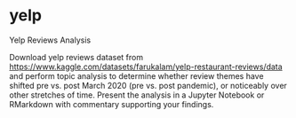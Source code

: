 # yelp
Yelp Reviews Analysis

Download yelp reviews dataset from 
https://www.kaggle.com/datasets/farukalam/yelp-restaurant-reviews/data 
and perform topic analysis to determine whether review themes have
shifted pre vs. post March 2020 (pre vs. post pandemic), or noticeably over other stretches of
time. Present the analysis in a Jupyter Notebook or RMarkdown with commentary supporting
your findings.
